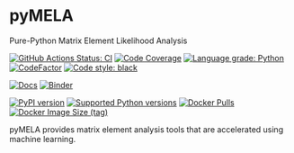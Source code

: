 # pyMELA

Pure-Python Matrix Element Likelihood Analysis

[![GitHub Actions Status: CI](https://github.com/scailfin/pyMELA/workflows/CI/badge.svg?branch=master)](https://github.com/scailfin/pyMELA/actions?query=workflow%3ACI+branch%3Amaster)
[![Code Coverage](https://codecov.io/gh/scailfin/pyMELA/graph/badge.svg?branch=master)](https://codecov.io/gh/scailfin/pyMELA?branch=master)
[![Language grade: Python](https://img.shields.io/lgtm/grade/python/g/scailfin/pyMELA.svg?logo=lgtm&logoWidth=18)](https://lgtm.com/projects/g/scailfin/pyMELA/latest/files/)
[![CodeFactor](https://www.codefactor.io/repository/github/scailfin/pyMELA/badge)](https://www.codefactor.io/repository/github/scailfin/pyMELA)
[![Code style: black](https://img.shields.io/badge/code%20style-black-000000.svg)](https://github.com/psf/black)

[![Docs](https://img.shields.io/badge/docs-master-blue.svg)](https://scailfin.github.io/pyMELA)
[![Binder](https://mybinder.org/badge_logo.svg)](https://mybinder.org/v2/gh/scailfin/pyMELA/master)

[![PyPI version](https://badge.fury.io/py/pymela.svg)](https://badge.fury.io/py/pymela)
[![Supported Python versions](https://img.shields.io/pypi/pyversions/pymela.svg)](https://pypi.org/project/pymela/)
[![Docker Pulls](https://img.shields.io/docker/pulls/scailfin/pymela)](https://hub.docker.com/r/scailfin/pymela)
[![Docker Image Size (tag)](https://img.shields.io/docker/image-size/scailfin/pymela/latest)](https://hub.docker.com/r/scailfin/pymela/tags?name=latest)

pyMELA provides matrix element analysis tools that are accelerated using machine learning.
